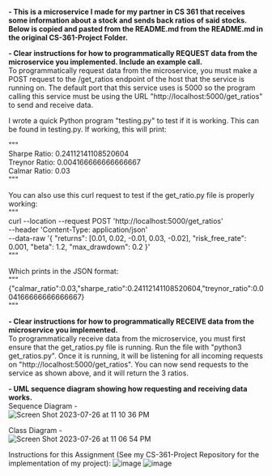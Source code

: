 **- This is a microservice I made for my partner in CS 361 that receives some information about a stock and sends back ratios of said stocks. Below is copied and pasted from the README.md from the README.md in the original CS-361-Project Folder.**
 
 **- Clear instructions for how to programmatically REQUEST data from the microservice you implemented. Include an example call.**   
To programmatically request data from the microservice, you must make a POST request to the /get_ratios endpoint of the host that the service is running on. The default port that this service uses is 5000 so the program calling this service must be using the URL "http://localhost:5000/get_ratios" to send and receive data.

I wrote a quick Python program "testing.py" to test if it is working. This can be found in testing.py. If working, this will print:   

"""   
Sharpe Ratio:  0.24112141108520604   
Treynor Ratio:  0.004166666666666667   
Calmar Ratio:  0.03   
"""   

You can also use this curl request to test if the get_ratio.py file is properly working:   
"""     
curl --location --request POST 'http://localhost:5000/get_ratios' \
--header 'Content-Type: application/json' \
--data-raw '{
   "returns": [0.01, 0.02, -0.01, 0.03, -0.02],
   "risk_free_rate": 0.001,
   "beta": 1.2,
   "max_drawdown": 0.2
}'   
"""    
   
Which prints in the JSON format:   
"""   
{"calmar_ratio":0.03,"sharpe_ratio":0.24112141108520604,"treynor_ratio":0.004166666666666667}   
"""   

**- Clear instructions for how to programmatically RECEIVE data from the microservice you implemented.**   
To programmatically receive data from the microservice, you must first ensure that the get_ratios.py file is running. Run the file with "python3 get_ratios.py". Once it is running, it will be listening for all incoming requests on "http://localhost:5000/get_ratios". You can now send requests to the service as shown above, and it will return the 3 ratios.      

 **- UML sequence diagram showing how requesting and receiving data works.**   
 Sequence Diagram -    
![Screen Shot 2023-07-26 at 11 10 36 PM](https://github.com/ryanmaki18/CS-361-Project/assets/130192949/02b92869-747e-43e4-8c7d-14d9ecfdebf2)



 Class Diagram -    
![Screen Shot 2023-07-26 at 11 06 54 PM](https://github.com/ryanmaki18/CS-361-Project/assets/130192949/7432b485-5055-4532-bef5-46318e7d5e8e)   
   
Instructions for this Assignment (See my CS-361-Project Repository for the implementation of my project):
![image](https://github.com/ryanmaki18/CS361-Microservice/assets/130192949/347f253a-124c-4079-a14e-e0cd89dd7eec)
![image](https://github.com/ryanmaki18/CS361-Microservice/assets/130192949/b7384d89-55bd-4621-9c7e-dadf82c2724a)
